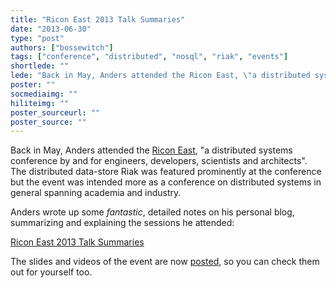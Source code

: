 ```yaml
---
title: "Ricon East 2013 Talk Summaries"
date: "2013-06-30"
type: "post"
authors: ["bossewitch"]
tags: ["conference", "distributed", "nosql", "riak", "events"]
shortlede: ""
lede: "Back in May, Anders attended the Ricon East, \"a distributed systems conference by and for engineers, developers, scientists and architects\". The distributed data-store Riak was featured prominently at the conference but the event was intended more as a conference on distributed systems in general spanning academia and industry."
poster: ""
socmediaimg: ""
hiliteimg: ""
poster_sourceurl: ""
poster_source: ""
---
```


Back in May, Anders attended the <a href="http://ricon.io/east.html">Ricon East</a>, "a distributed systems conference by and for engineers, developers, scientists and architects".  The distributed data-store Riak was featured prominently at the conference but the event was intended more as a conference on distributed systems in general spanning academia and industry.

Anders wrote up some <em>fantastic</em>, detailed notes on his personal blog, summarizing and explaining the sessions he attended:

<a href="http://thraxil.org/users/anders/posts/2013/05/18/Ricon-East-2013-Talk-Summaries/">Ricon East 2013 Talk Summaries</a>

The slides and videos of the event are now <a href="http://thraxil.org/users/anders/posts/2013/05/18/Ricon-East-2013-Talk-Summaries/">posted</a>, so you can check them out for yourself too.
